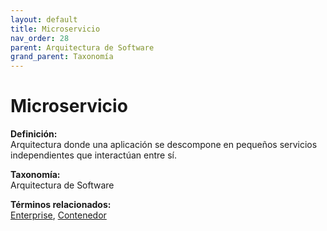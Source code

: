 ```yaml
---
layout: default
title: Microservicio
nav_order: 28
parent: Arquitectura de Software
grand_parent: Taxonomía
---
```


# Microservicio

**Definición:**  
Arquitectura donde una aplicación se descompone en pequeños servicios independientes que interactúan entre sí.

**Taxonomía:**  
Arquitectura de Software

**Términos relacionados:**  
[Enterprise](https://maleniski.github.io/diccionario-angl-tec-mx/docs/taxonomia/arquitectura-de-software/enterprise.html), [Contenedor](https://maleniski.github.io/diccionario-angl-tec-mx/docs/taxonomia/arquitectura-de-software/contenedor.html)
